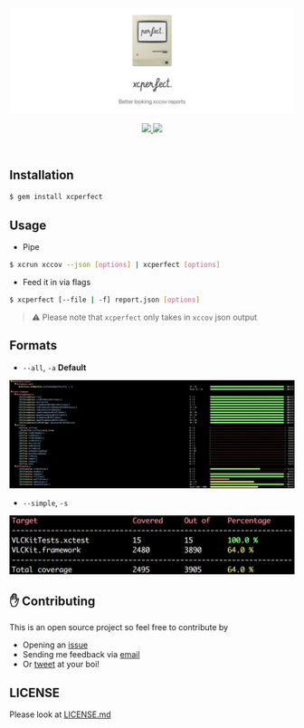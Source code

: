 <p align="center">
  <img src="./assets/banner.png">
  <br>
  <p align="center">
    <a href="https://travis-ci.org/mkchoi212/xcperfect">
      <img src="https://travis-ci.org/mkchoi212/xcperfect.svg?branch=master">
    </a>
    <a href="https://badge.fury.io/rb/xcperfect">
      <img src="https://badge.fury.io/rb/xcperfect.svg">
    </a>
  </p>
</p>
<br>

## Installation

```bash
$ gem install xcperfect
```

## Usage

- Pipe

```bash
$ xcrun xccov --json [options] | xcperfect [options]
```

- Feed it in via flags

```bash
$ xcperfect [--file | -f] report.json [options]
```

> ⚠️ Please note that `xcperfect` only takes in `xccov` json output

## Formats

- `--all`, `-a` **Default**

![All](./assets/all.png)

- `--simple`, `-s`

![Simple](./assets/simple.png)

## ✋ Contributing

This is an open source project so feel free to contribute by

- Opening an [issue](https://github.com/mkchoi212/xcperfect/issues/new)
- Sending me feedback via [email](mailto://mkchoi212@icloud.com)
- Or [tweet](https://twitter.com/Bananamlkshake2) at your boi!

## LICENSE

Please look at [LICENSE.md](./LICENSE.md)

